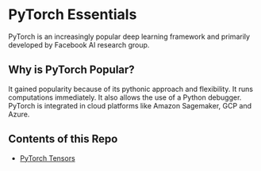 # PyTorch Essentials
PyTorch is an increasingly popular deep learning framework and primarily developed by Facebook AI research group.

## Why is PyTorch Popular?
It gained popularity because of its pythonic approach and flexibility. It runs computations immediately. It also allows the use of a Python debugger. PyTorch is integrated in cloud platforms like Amazon Sagemaker, GCP and Azure. 

## Contents of this Repo
- [PyTorch Tensors](PyTorch_Tensors.ipynb)


